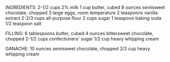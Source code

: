 INGREDIENTS:
2-1/2 cups 2% milk
1 cup butter, cubed
8 ounces semisweet chocolate, chopped
3 large eggs, room temperature
2 teaspoons vanilla extract
2-2/3 cups all-purpose flour
2 cups sugar
1 teaspoon baking soda
1/2 teaspoon salt

FILLING:
6 tablespoons butter, cubed
4 ounces bittersweet chocolate, chopped
2-1/2 cups confectioners' sugar
1/2 cup heavy whipping cream

GANACHE:
10 ounces semisweet chocolate, chopped
2/3 cup heavy whipping cream